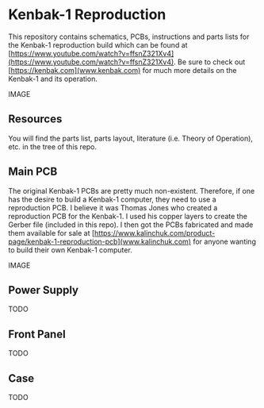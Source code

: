 # Kenbak-1 Reproduction

This repository contains schematics, PCBs, instructions and parts lists for the Kenbak-1 reproduction build which can be found at [https://www.youtube.com/watch?v=ffsnZ321Xv4](https://www.youtube.com/watch?v=ffsnZ321Xv4). Be sure to check out [https://kenbak.com](www.kenbak.com) for much more details on the Kenbak-1 and its operation.

IMAGE

## Resources

You will find the parts list, parts layout, literature (i.e. Theory of Operation), etc. in the tree of this repo.

## Main PCB

The original Kenbak-1 PCBs are pretty much non-existent. Therefore, if one has the desire to build a Kenbak-1 computer, they need to use a reproduction PCB. I believe it was Thomas Jones who created a reproduction PCB for the Kenbak-1. I used his copper layers to create the Gerber file (included in this repo). I then got the PCBs fabricated and made them available for sale at [https://www.kalinchuk.com/product-page/kenbak-1-reproduction-pcb](www.kalinchuk.com) for anyone wanting to build their own Kenbak-1 computer.

IMAGE

## Power Supply

TODO

## Front Panel

TODO

## Case

TODO